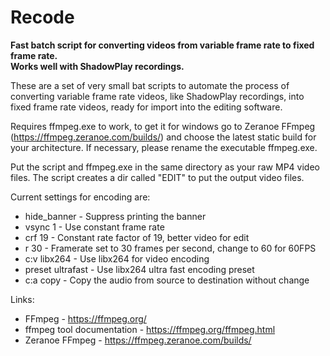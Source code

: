 # Recode

**Fast batch script for converting videos from variable frame rate to fixed frame rate.    
Works well with ShadowPlay recordings.**

These are a set of very small bat scripts to automate the process of converting variable frame
rate videos, like ShadowPlay recordings, into fixed frame rate videos, ready for import into
the editing software.

Requires ffmpeg.exe to work, to get it for windows go to Zeranoe FFmpeg (https://ffmpeg.zeranoe.com/builds/) 
and choose the latest static build for your architecture.
If necessary, please rename the executable ffmpeg.exe.

Put the script and ffmpeg.exe in the same directory as your raw MP4 video files.
The script creates a dir called "EDIT" to put the output video files.

Current settings for encoding are:   
* hide_banner - Suppress printing the banner   
* vsync 1 - Use constant frame rate   
* crf 19 - Constant rate factor of 19, better video for edit   
* r 30 - Framerate set to 30 frames per second, change to 60 for 60FPS   
* c:v libx264 - Use libx264 for video encoding    
* preset ultrafast - Use libx264 ultra fast encoding preset   
* c:a copy - Copy the audio from source to destination without change   

Links:
* FFmpeg - https://ffmpeg.org/
* ffmpeg tool documentation - https://ffmpeg.org/ffmpeg.html
* Zeranoe FFmpeg - https://ffmpeg.zeranoe.com/builds/
